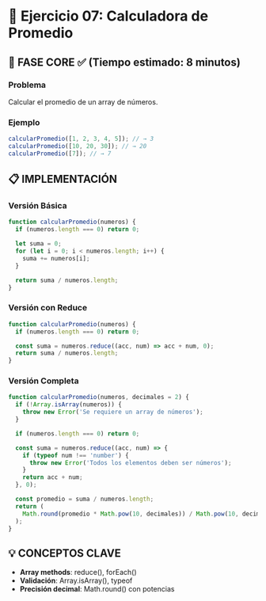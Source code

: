 # 🧩 Ejercicio 07: Calculadora de Promedio

## 🎯 FASE CORE ✅ (Tiempo estimado: 8 minutos)

### **Problema**

Calcular el promedio de un array de números.

### **Ejemplo**

```javascript
calcularPromedio([1, 2, 3, 4, 5]); // → 3
calcularPromedio([10, 20, 30]); // → 20
calcularPromedio([7]); // → 7
```

## 📋 IMPLEMENTACIÓN

### **Versión Básica**

```javascript
function calcularPromedio(numeros) {
  if (numeros.length === 0) return 0;

  let suma = 0;
  for (let i = 0; i < numeros.length; i++) {
    suma += numeros[i];
  }

  return suma / numeros.length;
}
```

### **Versión con Reduce**

```javascript
function calcularPromedio(numeros) {
  if (numeros.length === 0) return 0;

  const suma = numeros.reduce((acc, num) => acc + num, 0);
  return suma / numeros.length;
}
```

### **Versión Completa**

```javascript
function calcularPromedio(numeros, decimales = 2) {
  if (!Array.isArray(numeros)) {
    throw new Error('Se requiere un array de números');
  }

  if (numeros.length === 0) return 0;

  const suma = numeros.reduce((acc, num) => {
    if (typeof num !== 'number') {
      throw new Error('Todos los elementos deben ser números');
    }
    return acc + num;
  }, 0);

  const promedio = suma / numeros.length;
  return (
    Math.round(promedio * Math.pow(10, decimales)) / Math.pow(10, decimales)
  );
}
```

## 💡 CONCEPTOS CLAVE

- **Array methods**: reduce(), forEach()
- **Validación**: Array.isArray(), typeof
- **Precisión decimal**: Math.round() con potencias
